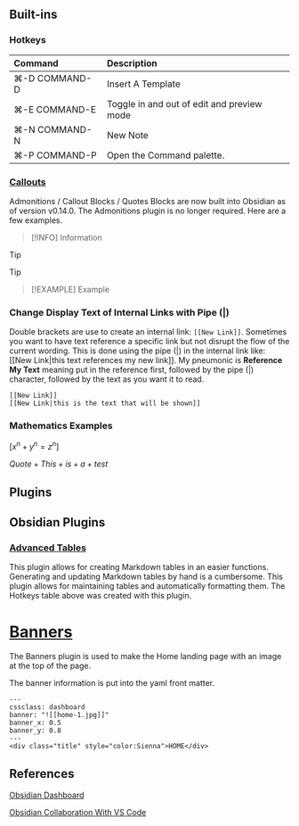 ## Built-ins
### Hotkeys

| Command       | Description                                |
|:------------- |:------------------------------------------ |
| ⌘-D COMMAND-D | Insert A Template                          |
| ⌘-E COMMAND-E | Toggle in and out of edit and preview mode |
| ⌘-N COMMAND-N | New Note                                   |
| ⌘-P COMMAND-P | Open the Command palette.                  |

### [Callouts](https://help.obsidian.md/How+to/Use+callouts)

Admonitions / Callout Blocks / Quotes Blocks are now built into Obsidian as of version v0.14.0. The Admonitions plugin is no longer required. Here are a few examples.

>[!INFO]
>Information

>[!TIP]
> Tip

>[!EXAMPLE]
> Example

### Change Display Text of Internal Links with Pipe (|)

Double brackets are use to create an internal link: `[[New Link]]`. Sometimes you want to have text reference a specific link but not disrupt the flow of the current wording. This is done using the pipe (|) in the internal link like: [[New Link|this text references my new link]]. My pneumonic is **Reference My Text** meaning put in the reference first, followed by the pipe (|) character, followed by the text as you want it to read.

```
[[New Link]]
[[New Link|this is the text that will be shown]]
```

### Mathematics Examples

$[ x^n + y^n = z^n ]$

$Quote + This + is + a + test$

## Plugins
## Obsidian Plugins
### [Advanced Tables](https://github.com/tgrosinger/advanced-tables-obsidian)
This plugin allows for creating Markdown tables in an easier functions. Generating and updating Markdown tables by hand is a cumbersome. This plugin allows for maintaining tables and automatically formatting them. The Hotkeys table above was created with this plugin.

# [Banners](https://github.com/noatpad/obsidian-banners)

The Banners plugin is used to make the Home landing page with an image at the top of the page.

The banner information is put into the yaml front matter.
```
---
cssclass: dashboard
banner: "![[home-1.jpg]]"
banner_x: 0.5
banner_y: 0.8
---
<div class="title" style="color:Sienna">HOME</div>
```




## References

[Obsidian Dashboard](https://thesweetsetup.com/creating-obsidian-dashboard/)

[Obsidian Collaboration With VS Code](https://www.youtube.com/watch?v=d80xGBR3ydE)